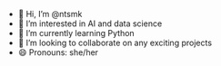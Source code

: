 - 👋 Hi, I’m @ntsmk
- 👀 I’m interested in AI and data science
- 🌱 I’m currently learning Python
- 💞️ I’m looking to collaborate on any exciting projects
- 😄 Pronouns: she/her

<!---
ntsmk/ntsmk is a ✨ special ✨ repository because its `README.md` (this file) appears on your GitHub profile.
You can click the Preview link to take a look at your changes.
--->

